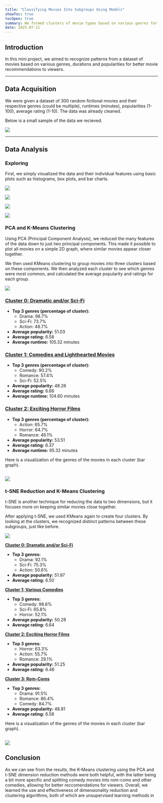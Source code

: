 ```yaml
---
title: "Classifying Movies Into Subgroups Using Models"
showToc: true
tocOpen: true
summary: We formed clusters of movie types based on various genres for better movie recommendations for viewers. 
date: 2025-07-11
---
```


## Introduction

In this mini project, we aimed to recognize patterns from a dataset of movies based on various genres, durations and popularities for better movie recommendations to viewers. 

---
## Data Acquisition 

We were given a dataset of 300 random fictional movies and their respective genres (could be multiple), runtimes (minutes), popularities (1-100), average rating (1-10). The data was already cleaned.

Below is a small sample of the data we recieved. 

![](movietable.png#center)

---
## Data Analysis 

### Exploring

First, we simply visualized the data and their individual features using basic plots such as histograms, box plots, and bar charts. 

![](popularity.png#center)

![](runtime.png#center)

![](voteavg.png#center)

![](genres.png#center)

### PCA and K-Means Clustering 

Using PCA (Principal Component Analysis), we reduced the many features of the data down to just two principal components. This made it possible to plot all movies on a simple 2D graph, where similar movies appear closer together. 

We then used KMeans clustering to group movies into three clusters based on these components. We then analyzed each cluster to see which genres were most common, and calculated the average popularity and ratings for each group.

![](pcakmeans.png#center)

### <u>Cluster 0: Dramatic and/or Sci-Fi</u>

- **Top 3 genres (percentage of cluster):**
    - Drama: 98.7%
    - Sci-Fi: 73.7%
    - Action: 48.7%
- **Average popularity:** 51.03
- **Average rating:** 6.58
- **Average runtime:** 105.32 minutes



### <u>Cluster 1: Comedies and Lighthearted Movies</u>

- **Top 3 genres (percentage of cluster):**
    - Comedy: 90.2%
    - Romance: 57.4%
    - Sci-Fi: 52.5%
- **Average popularity:** 48.26
- **Average rating:** 6.66
- **Average runtime:** 104.60 minutes



### <u>Cluster 2: Exciting Horror Films</u>

- **Top 3 genres (percentage of cluster):**
    - Action: 65.7%
    - Horror: 64.7%
    - Romance: 46.1%
- **Average popularity:** 53.51
- **Average rating:** 6.37
- **Average runtime:** 95.32 minutes

Here is a visualization of the genres of the movies in each cluster (bar graph).

![](genrepca.png#center)
---



### t-SNE Reduction and K-Means Clustering 

t-SNE is another technique for reducing the data to two dimensions, but it focuses more on keeping similar movies close together. 

After applying t-SNE, we used KMeans again to create four clusters. By looking at the clusters, we recognized distinct patterns between these subgroups, just like before. 

![](tsnekmeans.png#center)

**<u>Cluster 0: Dramatic and/or Sci-Fi</u>**

- **Top 3 genres:**
    - Drama: 92.1%
    - Sci-Fi: 75.3%
    - Action: 50.6%
- **Average popularity:** 51.97
- **Average rating:** 6.50



**<u>Cluster 1: Various Comedies</u>**

- **Top 3 genres:**
    - Comedy: 98.6%
    - Sci-Fi: 65.8%
    - Horror: 52.1%
- **Average popularity:** 50.28
- **Average rating:** 6.64



**<u>Cluster 2: Exciting Horror Films</u>**

- **Top 3 genres:**
    - Horror: 63.3%
    - Action: 55.7%
    - Romance: 29.1%
- **Average popularity:** 51.25
- **Average rating:** 6.46



**<u>Cluster 3: Rom-Coms</u>**

- **Top 3 genres:**
    - Drama: 91.5%
    - Romance: 86.4%
    - Comedy: 84.7%
- **Average popularity:** 48.81
- **Average rating:** 6.58

Here is a visualization of the genres of the movies in each cluster (bar graph).

![](genretsne.png#center)
---

## Conclusion 

As we can see from the results, the K-Means clustering using the PCA and t-SNE dimension reduction methods were both helpful, with the latter being a bit more specific and splitting comedy movies into rom-coms and other comedies, allowing for better reccomendations for viewers. Overall, we learned the use and effectiveness of dimensionality reduction and clustering algorithms, both of which are unsupervised learning methods in